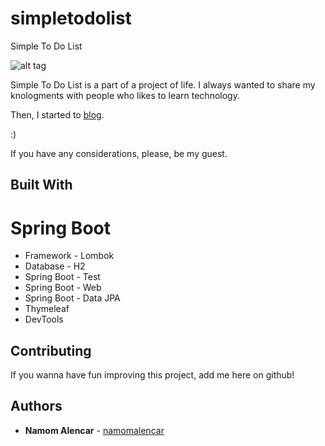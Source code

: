 # simpletodolist
Simple To Do List

![alt tag](https://steemitimages.com/0x0/https://cdn.steemitimages.com/DQmPQ73QB1DzzatnYWwEHqUdpAjaEL1pzaCNhWegb5G6zvy/5.PNG)

Simple To Do List is a part of a project of life. I always wanted to share my knologments with people who likes to learn technology.

Then, I started to [blog](https://steemit.com/@namom).

:)

If you have any considerations, please, be my guest.

## Built With
# Spring Boot
* Framework - Lombok
* Database - H2
* Spring Boot - Test
* Spring Boot - Web
* Spring Boot - Data JPA
* Thymeleaf
* DevTools


## Contributing

If you wanna have fun improving this project, add me here on github! 

## Authors

* **Namom Alencar** - [namomalencar](https://github.com/namomalencar)
